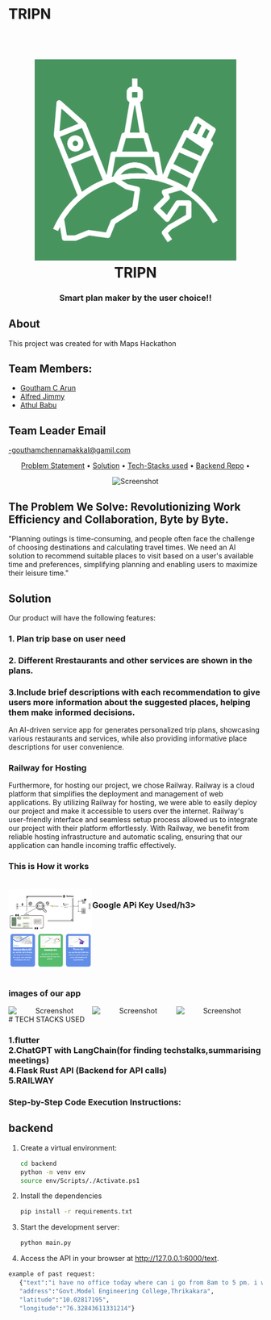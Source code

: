 # TRIPN
<h1 align="center">
  <br>
  <img src="logo.png" alt="Markdownify" width="400">
  <br>
  TRIPN
  <br>
</h1>

<h3 align="center">Smart plan maker by the user choice!!</h3>


## About

This project was created for </Code> with Maps Hackathon

## Team Members:

- [Goutham C Arun](https://github.com/GouthamCArun)
- [Alfred Jimmy](https://github.com/alffy007)
- [Athul Babu](https://github.com/ATHULB04)

## Team Leader Email 

-gouthamchennamakkal@gamil.com

<p align="center">
  <a href="#problem-helpnow-solves">Problem Statement</a> •
   <a href="#solution">Solution</a> •
  <a href="#tech-stacks-used">Tech-Stacks used</a> •
  <a href="#backend-repo">Backend Repo</a> •

</p>
<div align="center">
  <img src="flutter_01.png" alt="Screenshot" width="33%" />
</div>


## The Problem We Solve: Revolutionizing Work Efficiency and Collaboration, Byte by Byte.
"Planning outings is time-consuming, and people often face the challenge of choosing destinations and calculating travel times. We need an AI solution to recommend suitable places to visit based on a user's available time and preferences, simplifying planning and enabling users to maximize their leisure time."

## Solution
Our product will have the following features:

### 1. Plan trip base on user need

### 2. Different Rrestaurants and other services are shown in the plans. 

### 3.Include brief descriptions with each recommendation to give users more information about the suggested places, helping them make informed decisions.



An AI-driven service app for generates personalized trip plans, showcasing various restaurants and services, while also providing informative place descriptions for user convenience.

### Railway for Hosting
Furthermore, for hosting our project, we chose Railway. Railway is a cloud platform that simplifies the deployment and management of web applications. By utilizing Railway for hosting, we were able to easily deploy our project and make it accessible to users over the internet. Railway's user-friendly interface and seamless setup process allowed us to integrate our project with their platform effortlessly. With Railway, we benefit from reliable hosting infrastructure and automatic scaling, ensuring that our application can handle incoming traffic effectively. 

 <h3>This is How it works</h3>
     <br>
   </div>
      <div style="display:flex;" align="center">
    <img src="flow.png" alt="Screenshot" width="33%">
    <br>
   <h3>Google APi Key Used/h3>
     <br>
    </div>
      <div style="display:flex;" align="center">
    <img src="api.png" alt="Screenshot" width="33%">
    <br>
   </div>
   <br>
    <h3>images of our app</h3>
   <div style="display:flex; gap:"5px";" align="center">
    <img src="flutter_02.png" alt="Screenshot" width="33%">
    <img src="flutter_03.png" alt="Screenshot" width="33%">
    <img src="flutter_04.jpg" alt="Screenshot" width="33%">
   </div>
# TECH STACKS USED

<h3> 
  1.flutter
  <br>
  2.ChatGPT with LangChain(for finding techstalks,summarising meetings)
  <br>
 4.Flask Rust API (Backend for API calls)
  <br>
 5.RAILWAY
  <br>

### Step-by-Step Code Execution Instructions:
## backend
1. Create a virtual environment:
    ```bash
    cd backend
    python -m venv env
    source env/Scripts/./Activate.ps1
    ```

2. Install the dependencies
    ```bash
   pip install -r requirements.txt

3. Start the development server:
    ```bash
   python main.py

4. Access the API in your browser at http://127.0.0.1:6000/text.
 ```bash
 example of past request:
    {"text":"i have no office today where can i go from 8am to 5 pm. i wanna chillll",
    "address":"Govt.Model Engineering College,Thrikakara",
    "latitude":"10.02817195",
    "longitude":"76.32843611331214"}  

